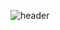 

![header](https://capsule-render.vercel.app/api?type=waving&color=timeGradient&height=200&text=✨%20pkm-master%20GitHub%20✨&fontSize=50&fontAlignY=30&fontAlign=63)

